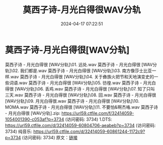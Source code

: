 ﻿---
title: 莫西子诗-月光白得很WAV分轨
date: 2024-04-17 07:22:51
categories: WAV车载音乐、镜像
tags: 华语中文
---
# 莫西子诗-月光白得很[WAV分轨]

莫西子诗 - 月光白得很 [WAV分轨]\01. 远处.wav
莫西子诗 - 月光白得很 [WAV分轨]\02. 我们都是.wav
莫西子诗 - 月光白得很 [WAV分轨]\03. 南方像莎士比亚一样.wav
莫西子诗 - 月光白得很 [WAV分轨]\04. 关于彝族火把节和天地演变史的一些词语.wav
莫西子诗 - 月光白得很 [WAV分轨]\05. 彷徨.wav
莫西子诗 - 月光白得很 [WAV分轨]\06. 丢鸡.wav
莫西子诗 - 月光白得很 [WAV分轨]\07. 知了只叫三天.wav
莫西子诗 - 月光白得很 [WAV分轨]\08. 回.wav
莫西子诗 - 月光白得很 [WAV分轨]\09. 月光白得很.wav
莫西子诗 - 月光白得很 [WAV分轨]\10. MOMA.wav
莫西子诗 - 月光白得很 [WAV分轨]\11. 不要怕&啊杰咯.wav
莫西子诗 - 月光白得很 [WAV分轨].zip: https://url59.ctfile.com/f/32414059-1054001390-c053af?p=3734
(访问密码: 3734)
1.DTS: https://url59.ctfile.com/d/32414059-60804706-aeabeb?p=3734
(访问密码: 3734)
纯音乐: https://url59.ctfile.com/d/32414059-60861244-1172c9?p=3734
(访问密码: 3734)
原文：[链接](https://blog.sina.com.cn/s/blog_1647c7e760103156x.html)